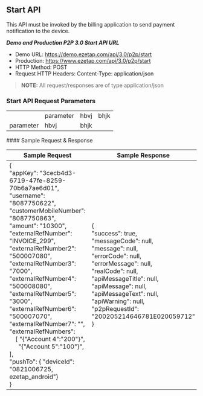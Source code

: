 ## Start API

This API must be invoked by the billing application to send payment notification to the device.

***Demo and Production P2P 3.0 Start API URL***
- Demo URL: https://demo.ezetap.com/api/3.0/p2p/start
- Production: https://www.ezetap.com/api/3.0/p2p/start
- HTTP Method: POST
- Request HTTP Headers: Content-Type: application/json

> **NOTE:** All request/responses are of type application/json

### Start API Request Parameters

<!-- |Parameter|Datatype|Description|
|---------|--------|-----------|
|appKey|String(50)|APP key shared by Ezetap (Mandatory)|
|pushTo|Json with “deviceId” as String (250)"|PushTo is a json with destination info like Device id of the pos on which notification will be sent (Mandatory). Please refer the syntax in Sample request 'pushTo': { 'deviceId': '<device serial number>, ezetap_android| -->

<table>
<th>
<td>parameter</td>
<td>hbvj</td>
<td>bhjk</td>
</th>
<tr>
<td>parameter</td>
<td>hbvj</td>
<td>bhjk</td>
</tr>
</table>
#### Sample Request & Response

|Sample Request|Sample Response|
|-----|-----|
|{<br>"appKey": "3cecb4d3-6719-47fe-8259-70b6a7ae6d01",<br>    "username": "8087750622",<br>"customerMobileNumber": "8087750863",<br>"amount": "10300",<br>"externalRefNumber": "INVOICE_299",<br>"externalRefNumber2": "500007080",<br>"externalRefNumber3": "7000",<br>"externalRefNumber4": "500008080",<br>"externalRefNumber5": "3000",<br>"externalRefNumber6": "500007070",<br>"externalRefNumber7": "",<br>"externalRefNumbers":<br>&emsp;[ "{\"Account 4\":\"200\"}",<br>&ensp;&emsp;"{\"Account 5\":\"100\"}", ],<br>"pushTo": { "deviceId": "0821006725, ezetap_android"}<br>}|{ <br>"success": true,<br>"messageCode": null,<br>"message": null,<br>"errorCode": null,<br>"errorMessage": null,<br>"realCode": null,<br>"apiMessageTitle": null,<br>"apiMessage": null,<br>"apiMessageText": null,<br>"apiWarning": null,<br>"p2pRequestId":<br>"200205214646781E020059712"<br>}|